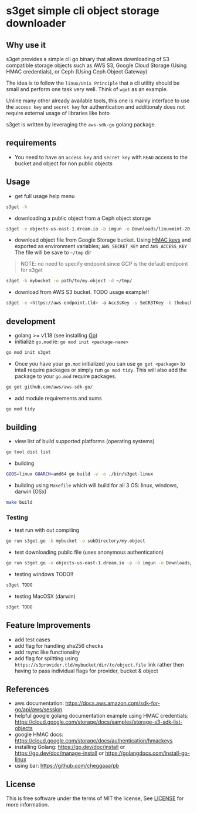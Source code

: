 # s3get simple cli object storage downloader

## Why use it
s3get provides a simple cli go binary that allows downloading of S3 compatible
storage objects such as AWS S3, Google Cloud Storage (Using HMAC credentials), or Ceph
(Using Ceph Object Gateway)

The idea is to follow the `linux/Unix Principle` that a cli utility should be
small and perform one task very well.  Think of `wget` as an example.

Unline many other already available tools, this one is mainly interface to use
the `access key` and `secret key` for authentication and additionaly does not
require external usage of libraries like boto

s3get is written by leveraging the `aws-sdk-go` golang package.

## requirements

* You need to have an `access key` and `secret key` with `READ` access to the bucket and object for non public objects


## Usage
* get full usage help menu

```sh
s3get -h
```

* downloading a public object from a Ceph object storage

```sh
s3get -e objects-us-east-1.dream.io -b imgun -o Downloads/linuxmint-20.3-mate-64bit.iso -p -d /home/flynn/tmp/
```

* download object file from Google Storage bucket.  Using [HMAC keys](https://cloud.google.com/storage/docs/authentication/hmackeys) and exported as environment variables; `AWS_SECRET_KEY` and `AWS_ACCESS_KEY`  The file will be save to `~/tmp` dir

> NOTE: no need to specify endpoint since GCP is the default endpoint for s3get

```sh
s3get -b mybucket -o path/to/my.object -d ~/tmp/
```

* download from AWS S3 bucket.  TODO usage example!!

```sh
s3get -e <https://aws-endpoint.tld> -a Acc3sKey -s SeCR3TKey -b thebucketName -o myfile.object
```

## development

* golang >= v1.18 (see installing [Go](https://go.dev/doc/manage-install))
* initialize `go.mod` ie: `go mod init <package-name>`

```sh
go mod init s3get
```

* Once you have your `go.mod` initialized you can use `go get <package>` to
intall require packages or simply run `go mod tidy`.  This will also add the package to your `go.mod`
require packages.

```sh
go get github.com/aws/aws-sdk-go/
```

* add module requirements and sums

```sh
go mod tidy
```

## building

* view list of build supported platforms (operating systems)

```sh
go tool dist list
```

* building

```sh
GOOS=linux GOARCH=amd64 go build -v -o ./bin/s3get-linux 
```


* building using `Makefile` which will build for all 3 OS: linux, windows, darwin (OSx)


```sh
make build
```


### Testing

* test run with out compiling

```sh
go run s3get.go -b mybucket -o subDirectory/my.object
```

* test downloading public file (uses anonymous authentication) 

```sh
go run s3get.go -e objects-us-east-1.dream.io -p -b imgun -o Downloads/linuxmint-20.3-mate-64bit.iso -d ~/tmp/
```

* testing windows TODO!!

```ps1
s3get TODO
```

* testing MacOSX (darwin)

```sh
s3get TODO
```

## Feature Improvements

* add test cases
* add flag for handling sha256 checks
* add rsync like functionality
* add flag for splitting using `https://s3provider.tld/mybucket/dir/to/object.file` link rather then having to pass individual flags for provider, bucket & object

## References

* aws documentation: https://docs.aws.amazon.com/sdk-for-go/api/aws/session
* helpful google golang documentation example using HMAC credentials: https://cloud.google.com/storage/docs/samples/storage-s3-sdk-list-objects
* google HMAC docs: https://cloud.google.com/storage/docs/authentication/hmackeys
* installing Golang: https://go.dev/doc/install or https://go.dev/doc/manage-install or https://golangdocs.com/install-go-linux
* using bar: https://github.com/cheggaaa/pb

## License
  
This is free software under the terms of MIT the license, See [LICENSE](https://github.com/redeyesdemonkyo/s3get/blob/main/LICENSE) for more information.
